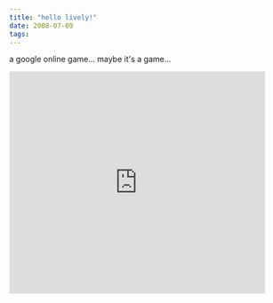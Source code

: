 ```yaml
---
title: "hello lively!"
date: 2008-07-09
tags:
---
```


a google online game... maybe it's a game... 
<iframe src='http://embed.lively.com/iframe?rid=4657951600795665307&edit_room=1' width='460' height='400' marginwidth='0' marginheight='0' frameborder='0' scrolling='no'></iframe>
